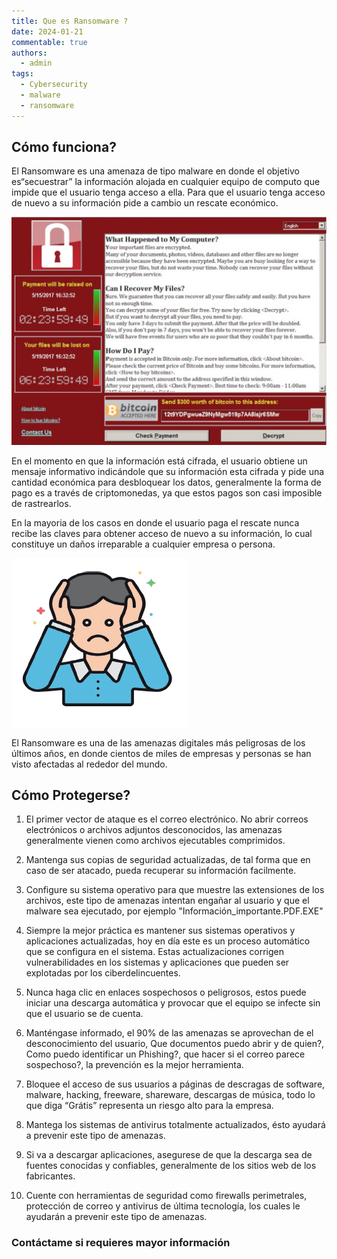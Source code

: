 ```yaml
---
title: Que es Ransomware ?
date: 2024-01-21
commentable: true
authors:
  - admin
tags:
  - Cybersecurity
  - malware
  - ransomware
---
```


## Cómo funciona?

El Ransomware es una amenaza de tipo malware en donde el objetivo es“secuestrar” la información alojada en cualquier equipo de computo que impide que el usuario tenga acceso a ella. Para que el usuario tenga acceso de nuevo a su información pide a cambio un rescate económico.

![png](ransomware.png)

En el momento en que la información está cifrada, el usuario obtiene un mensaje informativo indicándole que su información esta cifrada y pide una cantidad económica para desbloquear los datos, generalmente la forma de pago es a través de criptomonedas, ya que estos pagos son casi imposible de rastrearlos.

En la mayoria de los casos en donde el usuario paga el rescate nunca recibe las claves para obtener acceso de nuevo a su información, lo cual constituye un daños irreparable a cualquier empresa o persona.

![png](upss.png)

El Ransomware es una de las amenazas digitales más peligrosas de los últimos años, en donde cientos de miles de empresas y personas se han visto afectadas al rededor del mundo.

## Cómo Protegerse?

1. El primer vector de ataque es el correo electrónico. No abrir correos electrónicos o archivos adjuntos desconocidos, las amenazas generalmente vienen como archivos ejecutables comprimidos.

2. Mantenga sus copias de seguridad actualizadas, de tal forma que en caso de ser atacado, pueda recuperar su información facilmente.

3. Configure su sistema operativo para que muestre las extensiones de los archivos, este tipo de amenazas intentan engañar al usuario y que el malware sea ejecutado, por ejemplo "Información_importante.PDF.EXE"

4. Siempre la mejor práctica es mantener sus sistemas operativos y aplicaciones actualizadas, hoy en día este es un proceso automático que se configura en el sistema. Estas actualizaciones corrigen vulnerabilidades en los sistemas y aplicaciones que pueden ser explotadas por los ciberdelincuentes.

5. Nunca haga clic en enlaces sospechosos o peligrosos, estos puede iniciar una descarga automática y provocar que el equipo se infecte sin que el usuario se de cuenta.

6. Manténgase informado, el 90% de las amenazas se aprovechan de el desconocimiento del usuario, Que documentos puedo abrir y de quien?, Como puedo identificar un Phishing?, que hacer si el correo parece sospechoso?, la prevención es la mejor herramienta.

7. Bloquee el acceso de sus usuarios a páginas de descragas de software, malware, hacking, freeware, shareware, descargas de música, todo lo que diga “Grátis” representa un riesgo alto para la empresa.

8. Mantega los sistemas de antivirus totalmente actualizados, ésto ayudará a prevenir este tipo de amenazas.

9. Si va a descargar aplicaciones, asegurese de que la descarga sea de fuentes conocidas y confiables, generalmente de los sitios web de los fabricantes.

10. Cuente con herramientas de seguridad como firewalls perimetrales, protección de correo y antivirus de última tecnología, los cuales le ayudarán a prevenir este tipo de amenazas.

### Contáctame si requieres mayor información
